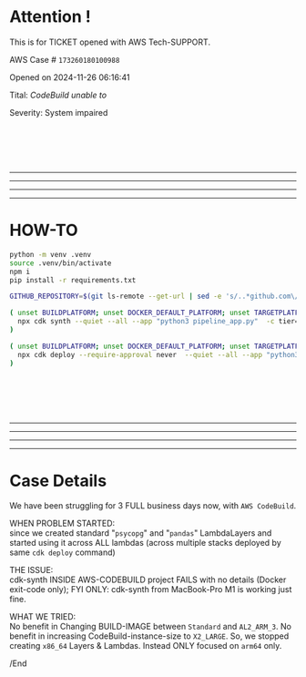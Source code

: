# Attention !

This is for TICKET opened with AWS Tech-SUPPORT.

AWS Case # `173260180100988`

Opened on 2024-11-26 06:16:41

Tital: _CodeBuild unable to_

Severity: System impaired

<BR/><BR/><BR/><BR/>
<HR/><HR/><HR/><HR/>

# HOW-TO

```bash
python -m venv .venv
source .venv/bin/activate
npm i
pip install -r requirements.txt

GITHUB_REPOSITORY=$(git ls-remote --get-url | sed -e 's/..*github.com\/\(.*\)/\1/');

( unset BUILDPLATFORM; unset DOCKER_DEFAULT_PLATFORM; unset TARGETPLATFORM;
  npx cdk synth --quiet --all --app "python3 pipeline_app.py"  -c tier=${TIER} -c git_repo=${GITHUB_REPOSITORY} --profile ${AWSPROFILE} --region ${AWSREGION}
)

( unset BUILDPLATFORM; unset DOCKER_DEFAULT_PLATFORM; unset TARGETPLATFORM;
  npx cdk deploy --require-approval never  --quiet --all --app "python3 pipeline_app.py"  -c tier=${TIER} -c git_repo=${GITHUB_REPOSITORY} --profile ${AWSPROFILE} --region ${AWSREGION}
)
```


<BR/><BR/><BR/><BR/>
<HR/><HR/><HR/><HR/>

# Case Details

We have been struggling for 3 FULL business days now, with `AWS CodeBuild`.

WHEN PROBLEM STARTED:<BR/>
since we created standard "`psycopg`" and "`pandas`" LambdaLayers and started using it across ALL lambdas (across multiple stacks deployed by same `cdk deploy` command)

THE ISSUE:<BR/>
cdk-synth INSIDE AWS-CODEBUILD project FAILS with no details (Docker exit-code only); FYI ONLY: cdk-synth from MacBook-Pro M1 is working just fine.

WHAT WE TRIED:<BR/>
No benefit in Changing BUILD-IMAGE between `Standard` and `AL2_ARM_3`.  No benefit in increasing CodeBuild-instance-size to `X2_LARGE`.  So, we stopped creating `x86_64` Layers & Lambdas. Instead ONLY focused on `arm64` only.


/End